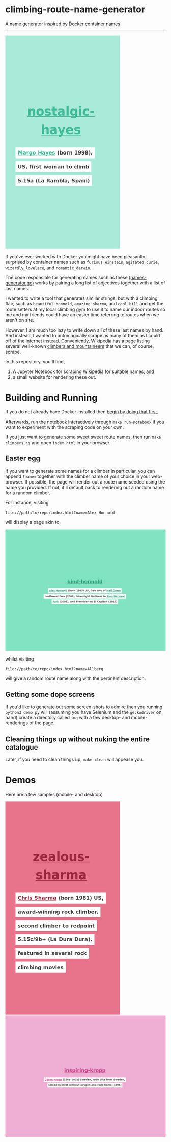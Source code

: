 # climbing-route-name-generator

A name generator inspired by Docker container names

---

![Hayes Mobile](./demo/hayes-mobile.png)

If you've ever worked with Docker you might have been pleasantly surprised by container names such as `furious_einstein`, `agitated_curie`, `wizardly_lovelace`, and `romantic_darwin`. 

The code responsible for generating names such as these [(names-generator.go)](https://github.com/moby/moby/blob/master/pkg/namesgenerator/names-generator.go) works by pairing a long list of adjectives together with a list of last names.

I wanted to write a tool that generates similar strings, but with a climbing flair, such as `beautiful_honnold`, `amazing_sharma`, and `cool_hill` and get the route setters at my local climbing gym to use it to name our indoor routes so me and my friends could have an easier time referring to routes when we aren't on site.

However, I am much too lazy to write down all of these last names by hand. And instead, I wanted to automagically scrape as many of them as I could off of the internet instead. Conveniently, Wikipedia has a page listing several well-known [climbers and mountaineers](https://en.wikipedia.org/wiki/List_of_climbers_and_mountaineers) that we can, of course, scrape.

In this repository, you'll find,

1. A Jupyter Notebook for scraping Wikipedia for suitable names, and
2. a small website for rendering these out.

# Building and Running

If you do not already have Docker installed then [begin by doing that first.](https://docs.docker.com/v17.12/install/)

Afterwards, run the notebook interactively through `make run-notebook` if you want to experiment with the scraping
code on your own.

If you just want to generate some sweet sweet route names, then run `make climbers.js` and open `index.html` in your
browser.

## Easter egg

If you want to generate some names for a climber in particular, you can append `?name=` together with the climber
name of your choice in your web-browser. If possible, the page will render out a route name seeded using the name
you provided. If not, it'll default back to rendering out a random name for a random climber.

For instance, visiting

```
file://path/to/repo/index.html?name=Alex Honnold
```

will display a page akin to,

![Alex Honnold](./demo/alex-honnold-desktop.png)

whilst visiting

```
file://path/to/repo/index.html?name=Allberg
```

will give a random route name along with the pertinent description.

## Getting some dope screens

If you'd like to generate out some screen-shots to admire then you running `python3 demo.py` will (assuming
you have Selenium and the `geckodriver` on hand) create a directory called `img` with a few desktop- and 
mobile-renderings of the page.

## Cleaning things up without nuking the entire catalogue

Later, if you need to clean things up, `make clean` will appease you.

# Demos

Here are a few samples (mobile- and desktop)

![Sharma Mobile](./demo/sharma-mobile.png)
![Kropp Desktop](./demo/kropp-desktop.png)
